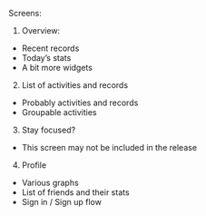 Screens:
1. Overview:
* Recent records
* Today’s stats
* A bit more widgets
2. List of activities and records
* Probably activities and records
* Groupable activities
3. Stay focused?
* This screen may not be included in the release
4. Profile
* Various graphs
* List of friends and their stats
* Sign in / Sign up flow